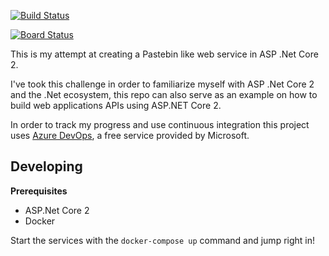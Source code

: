 [![Build Status](https://dev.azure.com/dnutiu-pub/NucuPaste/_apis/build/status/dnutiu.NucuPaste?branchName=master)](https://dev.azure.com/dnutiu-pub/NucuPaste/_build/latest?definitionId=1&branchName=master)

[![Board Status](https://dev.azure.com/dnutiu-pub/8caeb9b3-d25e-4627-aada-1f683fdabb6b/201ad6d2-3e46-4e37-b93e-8ba531d2a415/_apis/work/boardbadge/32d9a22c-152b-44a0-ac2c-0d3711f9a5dc?columnOptions=1)](https://dev.azure.com/dnutiu-pub/8caeb9b3-d25e-4627-aada-1f683fdabb6b/_boards/board/t/201ad6d2-3e46-4e37-b93e-8ba531d2a415/Microsoft.RequirementCategory)

This is my attempt at creating a Pastebin like web service in ASP .Net Core 2.

I've took this challenge in order to familiarize myself with ASP .Net Core 2 and the .Net ecosystem,
this repo can also serve as an example on how to build web applications APIs using ASP.NET Core 2.

In order to track my progress and use continuous integration this project uses 
[Azure DevOps](https://azure.microsoft.com/en-us/services/devops/), a free service provided by Microsoft.

## Developing

__Prerequisites__

* ASP.Net Core 2
* Docker

Start the services with the `docker-compose up` command and jump right in!
